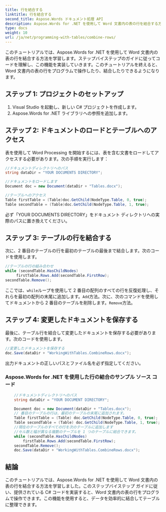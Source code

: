 ```yaml
---
title: 行を結合する
linktitle: 行を結合する
second_title: Aspose.Words ドキュメント処理 API
description: Aspose.Words for .NET を使用して Word 文書内の表の行を結合する方法を学びます。
type: docs
weight: 10
url: /ja/net/programming-with-tables/combine-rows/
---
```


このチュートリアルでは、Aspose.Words for .NET を使用して Word 文書内の表の行を結合する方法を学習します。ステップバイステップのガイドに従ってコードを理解し、この機能を実装していきます。このチュートリアルを終えると、Word 文書内の表の行をプログラムで操作したり、結合したりできるようになります。

## ステップ 1: プロジェクトのセットアップ
1. Visual Studio を起動し、新しい C# プロジェクトを作成します。
2. Aspose.Words for .NET ライブラリへの参照を追加します。

## ステップ 2: ドキュメントのロードとテーブルへのアクセス
表を使用して Word Processing を開始するには、表を含む文書をロードしてアクセスする必要があります。次の手順を実行します：

```csharp
//ドキュメントディレクトリへのパス
string dataDir = "YOUR DOCUMENTS DIRECTORY";

//ドキュメントをロードします
Document doc = new Document(dataDir + "Tables.docx");

//テーブルへのアクセス
Table firstTable = (Table)doc.GetChild(NodeType.Table, 0, true);
Table secondTable = (Table)doc.GetChild(NodeType.Table, 1, true);
```

必ず「YOUR DOCUMENTS DIRECTORY」をドキュメント ディレクトリへの実際のパスに置き換えてください。

## ステップ 3: テーブルの行を結合する
次に、2 番目のテーブルの行を最初のテーブルの最後まで結合します。次のコードを使用します。

```csharp
//テーブルの行の組み合わせ
while (secondTable.HasChildNodes)
     firstTable.Rows.Add(secondTable.FirstRow);
secondTable.Remove();
```

ここでは、`while`ループを使用して 2 番目の配列のすべての行を反復処理し、それらを最初の配列の末尾に追加します。`Add`方法。次に、次のコマンドを使用してドキュメントから 2 番目のテーブルを削除します。`Remove`方法。

## ステップ 4: 変更したドキュメントを保存する
最後に、テーブル行を結合して変更したドキュメントを保存する必要があります。次のコードを使用します。

```csharp
//変更したドキュメントを保存する
doc.Save(dataDir + "WorkingWithTables.CombineRows.docx");
```

出力ドキュメントの正しいパスとファイル名を必ず指定してください。

### Aspose.Words for .NET を使用した行の結合のサンプル ソース コード 

```csharp
	//ドキュメントディレクトリへのパス
	string dataDir = "YOUR DOCUMENT DIRECTORY";

	Document doc = new Document(dataDir + "Tables.docx");
	// 番目のテーブルの行は、最初のテーブルの末尾に追加されます。
	Table firstTable = (Table) doc.GetChild(NodeType.Table, 0, true);
	Table secondTable = (Table) doc.GetChild(NodeType.Table, 1, true);
	//現在のテーブルのすべての行を次のテーブルに追加します
	//セル数と幅が異なる複数のテーブルを 1 つのテーブルに結合できます。
	while (secondTable.HasChildNodes)
		firstTable.Rows.Add(secondTable.FirstRow);
	secondTable.Remove();
	doc.Save(dataDir + "WorkingWithTables.CombineRows.docx");
```

## 結論
このチュートリアルでは、Aspose.Words for .NET を使用して Word 文書内の表の行を結合する方法を学習しました。このステップバイステップ ガイドに従い、提供されている C# コードを実装すると、Word 文書内の表の行をプログラムで操作できます。この機能を使用すると、データを効率的に結合してテーブルに整理できます。